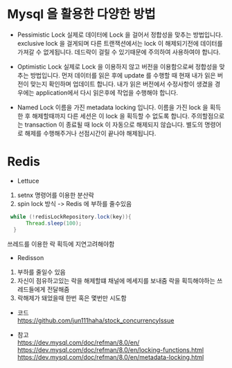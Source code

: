 # Mysql 을 활용한 다양한 방법   

- Pessimistic Lock
실제로 데이터에 Lock 을 걸어서 정합성을 맞추는 방법입니다. exclusive lock 을 걸게되며 다른 트랜잭션에서는 lock 이 해제되기전에 데이터를 가져갈 수 없게됩니다.
데드락이 걸릴 수 있기때문에 주의하여 사용하여야 합니다.

- Optimistic Lock
실제로 Lock 을 이용하지 않고 버전을 이용함으로써 정합성을 맞추는 방법입니다. 먼저 데이터를 읽은 후에 update 를 수행할 때 현재 내가 읽은 버전이 맞는지 확인하며 업데이트 합니다. 내가 읽은 버전에서 수정사항이 생겼을 경우에는 application에서 다시 읽은후에 작업을 수행해야 합니다.

- Named Lock
이름을 가진 metadata locking 입니다. 이름을 가진 lock 을 획득한 후 해제할때까지 다른 세션은 이 lock 을 획득할 수 없도록 합니다. 주의할점으로는 transaction 이 종료될 때 lock 이 자동으로 해제되지 않습니다. 별도의 명령어로 해제를 수행해주거나 선점시간이 끝나야 해제됩니다.

# Redis

- Lettuce
1. setnx 명령어를 이용한 분산락
2. spin lock 방식 -> Redis 에 부하를 줄수있음

```java
 while (!redisLockRepository.lock(key)){
      Thread.sleep(100);
  }
```
쓰레드를 이용한 락 획득에 지연고려해야함

- Redisson
1. 부하를 줄일수 있음
2. 자신이 점유하고있는 락을 해제할떄 채널에 메세지를 보내줌 락을 획득해야하는 쓰레드들에게 전달해줌
3. 락해제가 돼었을때 한번 혹은 몇번만 시도함

- 코드   
https://github.com/jun111haha/stock_concurrencyIssue

- 참고   
https://dev.mysql.com/doc/refman/8.0/en/   
https://dev.mysql.com/doc/refman/8.0/en/locking-functions.html   
https://dev.mysql.com/doc/refman/8.0/en/metadata-locking.html   
